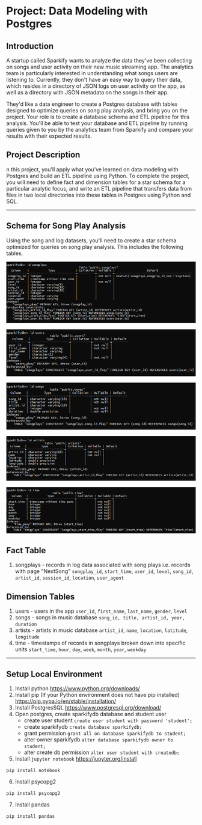 # Project: Data Modeling with Postgres

## Introduction
A startup called Sparkify wants to analyze the data they've been collecting on songs and user activity on their new music streaming app. The analytics team is particularly interested in understanding what songs users are listening to. Currently, they don't have an easy way to query their data, which resides in a directory of JSON logs on user activity on the app, as well as a directory with JSON metadata on the songs in their app.

They'd like a data engineer to create a Postgres database with tables designed to optimize queries on song play analysis, and bring you on the project. Your role is to create a database schema and ETL pipeline for this analysis. You'll be able to test your database and ETL pipeline by running queries given to you by the analytics team from Sparkify and compare your results with their expected results.

## Project Description
n this project, you'll apply what you've learned on data modeling with Postgres and build an ETL pipeline using Python. To complete the project, you will need to define fact and dimension tables for a star schema for a particular analytic focus, and write an ETL pipeline that transfers data from files in two local directories into these tables in Postgres using Python and SQL.

---
## Schema for Song Play Analysis
Using the song and log datasets, you'll need to create a star schema optimized for queries on song play analysis. This includes the following tables.

![songplays](schema_images/songplays.png)

![users](schema_images/users.png)

![songs](schema_images/songs.png)

![artist](schema_images/artists.png)

![time](schema_images/time.png)

## Fact Table
1. songplays - records in log data associated with song plays i.e. records with page "NextSong"
   `songplay_id`, `start_time`, `user_id`, `level`, `song_id`, `artist_id`, `session_id`, `location`, `user_agent`

## Dimension Tables
1. users - users in the app
   `user_id`, `first_name`, `last_name`, `gender`, `level`
2. songs - songs in music database
   `song_id, title, artist_id, year, duration`
3. artists - artists in music database
   `artist_id`, `name`, `location`, `latitude`, `longitude`
4. time - timestamps of records in songplays broken down into specific units
   `start_time`, `hour`, `day`, `week`, `month`, `year`, `weekday`

---

## Setup Local Environment
1. Install python https://www.python.org/downloads/
2. Install pip (If your Python environment does not have pip installed) https://pip.pypa.io/en/stable/installation/
3. Install PostgresSQL https://www.postgresql.org/download/ 
4. Open postgres, create sparkifydb database and student user
   - create user student  `create user student with password 'student';`
   - create sparkifydb `create database sparkifydb;`
   - grant permission `grant all on database sparkifydb to student;`
   - alter owner sparkifydb `alter database sparkifydb owner to student;`
   - alter create db permission `alter user student with createdb;`
5. Install `jupyter notebook` https://jupyter.org/install
```
pip install notebook
```
6. Install psycopg2
```
pip install psycopg2
```
7. Install pandas
```
pip install pandas
```
